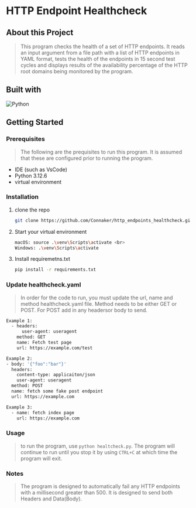 # HTTP Endpoint Healthcheck

## About this Project

> This program checks the health of a set of HTTP endpoints. It reads an input argument from a file path with a list of HTTP endpoints in YAML format, tests the health of the endpoints in 15 second test cycles and displays results of the availability percentage of the HTTP root domains being monitored by the program.

## Built with

![Python](https://img.shields.io/badge/python-3670A0?style=for-the-badge&logo=python&logoColor=ffdd54)

## Getting Started

### Prerequisites

>The following are the prequisites to run this program. It is assumed that these are configured prior to running the program.

- IDE (such as VsCode)
- Python 3.12.6
- virtual environment

### Installation

1. clone the repo

   ```sh
   git clone https://github.com/Connaker/http_endpoints_healthcheck.git
   ```

2. Start your virtual environment

   ```sh
   macOS: source .\venv\Scripts\activate <br>
   Windows: .\venv\Scripts\activate
   ```

3. Install requiremetns.txt

   ```sh
   pip install -r requirements.txt
   ```

### Update healthcheck.yaml

>In order for the code to run, you must update the url, name and method healthcheck.yaml file. Method needs to be either GET or POST. For POST add in any headersor body to send.



   ```sh
   Example 1:
     - headers:
         user-agent: useragent
       method: GET
       name: Fetch test page
       url: https://example.com/test

   Example 2:
   - body: '{"foo":"bar"}'
     headers:
       content-type: applicaiton/json
       user-agent: useragent
     method: POST
     name: fetch some fake post endpoint
     url: https://example.com
   
   Example 3:
     - name: fetch index page
       url: https://example.com
   ```

### Usage

> to run the program, use `python healtcheck.py`. The program will continue to run until you stop it by using `CTRL+C` at which time the program will exit.

### Notes

> The program is designed to automatically fail any HTTP endpoints with a millisecond greater than 500. It is designed to send both Headers and Data(Body).
